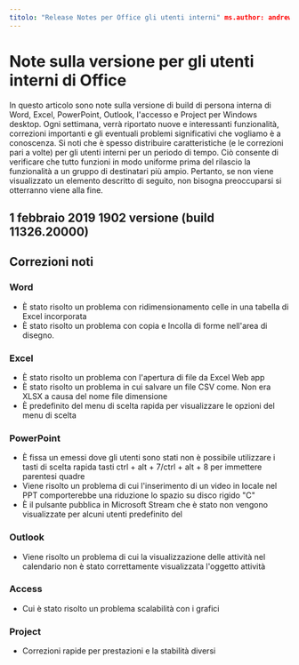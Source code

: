 ```yaml
---
titolo: "Release Notes per Office gli utenti interni" ms.author: andrewmo autore: mikho manager: andrewmo ms.date: 28/1/2019 ms.audience: Win32 Fast ms.topic: ms.service di riferimento: Office 365 proplus localization_priority: ms.collection critico: RelNotes_ProPlus Descrizione: "vengono forniti gli utenti interni Fast gruppo di destinatari con l'elenco più recente di nuove funzionalità principali, correzioni o problemi noti
---
```


# <a name="release-notes-for-office-insiders"></a>Note sulla versione per gli utenti interni di Office

In questo articolo sono note sulla versione di build di persona interna di Word, Excel, PowerPoint, Outlook, l'accesso e Project per Windows desktop. Ogni settimana, verrà riportato nuove e interessanti funzionalità, correzioni importanti e gli eventuali problemi significativi che vogliamo è a conoscenza. Si noti che è spesso distribuire caratteristiche (e le correzioni pari a volte) per gli utenti interni per un periodo di tempo. Ciò consente di verificare che tutto funzioni in modo uniforme prima del rilascio la funzionalità a un gruppo di destinatari più ampio. Pertanto, se non viene visualizzato un elemento descritto di seguito, non bisogna preoccuparsi si otterranno viene alla fine.  

## <a name="february-1-2019-version-1902-build-1132620000"></a>1 febbraio 2019 1902 versione (build 11326.20000)


## <a name="notable-fixes"></a>Correzioni noti

### <a name="word"></a>Word 
- È stato risolto un problema con ridimensionamento celle in una tabella di Excel incorporata
- È stato risolto un problema con copia e Incolla di forme nell'area di disegno.

### <a name="excel"></a>Excel
- È stato risolto un problema con l'apertura di file da Excel Web app
- È stato risolto un problema in cui salvare un file CSV come. Non era XLSX a causa del nome file dimensione
- È predefinito del menu di scelta rapida per visualizzare le opzioni del menu di scelta

### <a name="powerpoint"></a>PowerPoint
- È fissa un emessi dove gli utenti sono stati non è possibile utilizzare i tasti di scelta rapida tasti ctrl + alt + 7/ctrl + alt + 8 per immettere parentesi quadre
- Viene risolto un problema di cui l'inserimento di un video in locale nel PPT comporterebbe una riduzione lo spazio su disco rigido "C"
- È il pulsante pubblica in Microsoft Stream che è stato non vengono visualizzate per alcuni utenti predefinito del

### <a name="outlook"></a>Outlook
- Viene risolto un problema di cui la visualizzazione delle attività nel calendario non è stato correttamente visualizzata l'oggetto attività

### <a name="access"></a>Access
- Cui è stato risolto un problema scalabilità con i grafici

### <a name="project"></a>Project
- Correzioni rapide per prestazioni e la stabilità diversi
